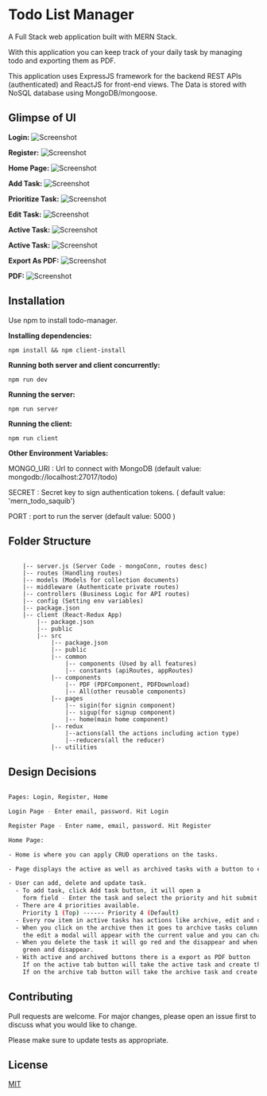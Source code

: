 # Todo List Manager

A Full Stack web application built with MERN Stack.

With this application you can keep track of your daily task by managing todo and exporting them as PDF.

This application uses ExpressJS framework for the backend REST APIs (authenticated) and ReactJS for front-end views. The Data is stored with NoSQL database using MongoDB/mongoose.

## Glimpse of UI

**Login:**
![Screenshot](../master/screenshots/Signin.png)

**Register:**
![Screenshot](../master/screenshots/Signup.png)

**Home Page:**
![Screenshot](../master/screenshots/Home.png)

**Add Task:**
![Screenshot](../master/screenshots/Addtask.png)

**Prioritize Task:**
![Screenshot](../master/screenshots/Priority.png)

**Edit Task:**
![Screenshot](../master/screenshots/Updatetask.png)

**Active Task:**
![Screenshot](../master/screenshots/Activetask.png)

**Active Task:**
![Screenshot](../master/screenshots/Archivetask.png)

**Export As PDF:**
![Screenshot](../master/screenshots/ExportasPDF.png)

**PDF:**
![Screenshot](../master/screenshots/activelistPDF.png)

## Installation

Use npm to install todo-manager.

**Installing dependencies:**

    npm install && npm client-install

**Running both server and client concurrently:**

    npm run dev

**Running the server:**

    npm run server

**Running the client:**

    npm run client

**Other Environment Variables:**

MONGO_URI : Url to connect with MongoDB (default value: mongodb://localhost:27017/todo)

SECRET : Secret key to sign authentication tokens. ( default value: 'mern_todo_saquib')

PORT : port to run the server (default value: 5000 )

## Folder Structure

```

    |-- server.js (Server Code - mongoConn, routes desc)
    |-- routes (Handling routes)
    |-- models (Models for collection documents)
    |-- middleware (Authenticate private routes)
    |-- controllers (Business Logic for API routes)
    |-- config (Setting env variables)
    |-- package.json
    |-- client (React-Redux App)
        |-- package.json
        |-- public
        |-- src
            |-- package.json
            |-- public
            |-- common
                |-- components (Used by all features)
                |-- constants (apiRoutes, appRoutes)
            |-- components
                |-- PDF (PDFComponent, PDFDownload)
                |-- All(other reusable components)
            |-- pages
                |-- sigin(for signin component)
                |-- sigup(for signup component)
                |-- home(main home component)
            |-- redux
                |--actions(all the actions including action type)
                |--reducers(all the reducer)
            |-- utilities
```

## Design Decisions

```bash

Pages: Login, Register, Home

Login Page - Enter email, password. Hit Login

Register Page - Enter name, email, password. Hit Register

Home Page:

- Home is where you can apply CRUD operations on the tasks.

- Page displays the active as well as archived tasks with a button to export the tasks as PDF.

- User can add, delete and update task.
  - To add task, click Add task button, it will open a
    form field - Enter the task and select the priority and hit submit Button.
  - There are 4 priorities available.
    Priority 1 (Top) ------ Priority 4 (Default)
  - Every row item in active tasks has actions like archive, edit and delete button.
  - When you click on the archive then it goes to archive tasks column and on clicking on
    the edit a modal will appear with the current value and you can change the value as per your choice.
  - When you delete the task it will go red and the disappear and when you click on archive it will go
    green and disappear.
  - With active and archived buttons there is a export as PDF button
    If on the active tab button will take the active task and create the PDF
    If on the archive tab button will take the archive task and create the PDF

```

## Contributing

Pull requests are welcome. For major changes, please open an issue first to discuss what you would like to change.

Please make sure to update tests as appropriate.

## License

[MIT](https://choosealicense.com/licenses/mit/)
